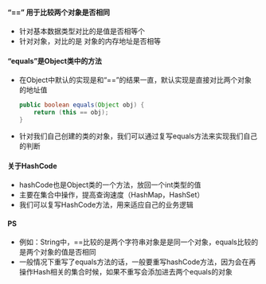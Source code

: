 
####  “==” 用于比较两个对象是否相同 ####

- 	针对基本数据类型对比的是值是否相等个
- 	针对对象，对比的是	对象的内存地址是否相等

#### “equals”是Object类中的方法 ####

-	在Object中默认的实现是和“==”的结果一直，默认实现是直接对比两个对象的地址值

	```java
    public boolean equals(Object obj) { 
        return (this == obj);  
	}  
	```
-	针对我们自己创建的类的对象，我们可以通过复写equals方法来实现我们自己的判断

#### 关于HashCode
-	hashCode也是Object类的一个方法，放回一个int类型的值
-	主要在集合中操作，提高查询速度（HashMap，HashSet）
-	我们可以复写HashCode方法，用来适应自己的业务逻辑


#### PS
-	例如：String中，==比较的是两个字符串对象是是同一个对象，equals比较的是两个对象的值是否相同
-	一般情况下重写了equals方法的话，一般要重写hashCode方法，因为会在再操作Hash相关的集合时候，如果不重写会添加进去两个equals的对象